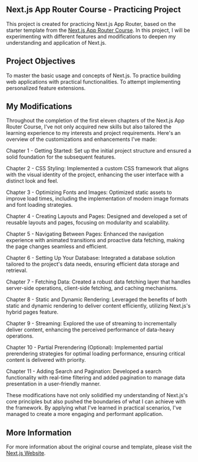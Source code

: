 ## Next.js App Router Course - Practicing Project

This project is created for practicing Next.js App Router, based on the starter template from the [Next.js App Router Course](https://nextjs.org/learn).
In this project, I will be experimenting with different features and modifications to deepen my understanding and application of Next.js.

## Project Objectives
To master the basic usage and concepts of Next.js.
To practice building web applications with practical functionalities.
To attempt implementing personalized feature extensions.

## My Modifications
Throughout the completion of the first eleven chapters of the Next.js App Router Course, I've not only acquired new skills but also tailored the learning experience to my interests and project requirements. Here's an overview of the customizations and enhancements I've made:

Chapter 1 - Getting Started: Set up the initial project structure and ensured a solid foundation for the subsequent features.

Chapter 2 - CSS Styling: Implemented a custom CSS framework that aligns with the visual identity of the project, enhancing the user interface with a distinct look and feel.

Chapter 3 - Optimizing Fonts and Images: Optimized static assets to improve load times, including the implementation of modern image formats and font loading strategies.

Chapter 4 - Creating Layouts and Pages: Designed and developed a set of reusable layouts and pages, focusing on modularity and scalability.

Chapter 5 - Navigating Between Pages: Enhanced the navigation experience with animated transitions and proactive data fetching, making the page changes seamless and efficient.

Chapter 6 - Setting Up Your Database: Integrated a database solution tailored to the project's data needs, ensuring efficient data storage and retrieval.

Chapter 7 - Fetching Data: Created a robust data fetching layer that handles server-side operations, client-side fetching, and caching mechanisms.

Chapter 8 - Static and Dynamic Rendering: Leveraged the benefits of both static and dynamic rendering to deliver content efficiently, utilizing Next.js's hybrid pages feature.

Chapter 9 - Streaming: Explored the use of streaming to incrementally deliver content, enhancing the perceived performance of data-heavy operations.

Chapter 10 - Partial Prerendering (Optional): Implemented partial prerendering strategies for optimal loading performance, ensuring critical content is delivered with priority.

Chapter 11 - Adding Search and Pagination: Developed a search functionality with real-time filtering and added pagination to manage data presentation in a user-friendly manner.

These modifications have not only solidified my understanding of Next.js's core principles but also pushed the boundaries of what I can achieve with the framework. By applying what I've learned in practical scenarios, I've managed to create a more engaging and performant application.

## More Information
For more information about the original course and template, please visit the [Next.js Website](https://nextjs.org/).
